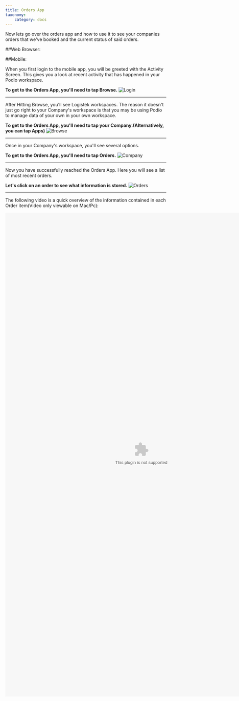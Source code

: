```yaml
---
title: Orders App
taxonomy:
    category: docs
---
```


Now lets go over the orders app and how to use it to see your companies orders that we've booked and the current status of said orders.

##Web Browser:


##Mobile:

When you first login to the mobile app, you will be greeted with the Activity Screen. This gives you a look at recent activity that has happened in your Podio workspace.

**To get to the Orders App, you'll need to tap Browse.**
![Login](../../user/assets/Login.png?Resize=852,1514)
***
After Hitting Browse, you'll see Logistek workspaces. The reason it doesn't just go right to your Company's workspace is that you may be using Podio to manage data of your own in your own workspace.

**To get to the Orders App, you'll need to tap your Company.(Alternatively, you can tap Apps)**
![Browse](../../user/assets/Browse.png?Resize=852,1514)
***
Once in your Company's workspace, you'll see several options.

**To get to the Orders App, you'll need to tap Orders.**
![Company](../../user/assets/Company.png?Resize=852,1514)
***
Now you have successfully reached the Orders App. Here you will see a list of most recent orders.

**Let's click on an order to see what information is stored.**
![Orders](../../user/assets/Orders.png?Resize=852,1514)
***
The following video is a quick overview of the information contained in each Order item(Video only viewable on Mac/Pc):

<embed width="852" height="1514" src="../../user/assets/Mobile-Order-Item-View.swf">
